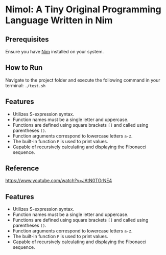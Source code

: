 # Nimol: A Tiny Original Programming Language Written in Nim

## Prerequisites

Ensure you have [Nim](https://nim-lang.org/) installed on your system.

## How to Run

Navigate to the project folder and execute the following command in your terminal:
```./test.sh``` 

## Features

- Utilizes S-expression syntax.
- Function names must be a single letter and uppercase.
- Functions are defined using square brackets `[]` and called using parentheses `()`.
- Function arguments correspond to lowercase letters `a-z`.
- The built-in function `P` is used to print values.
- Capable of recursively calculating and displaying the Fibonacci sequence.

## Reference

https://www.youtube.com/watch?v=JAtN0TGrNE4

## Features
- Utilizes S-expression syntax.
- Function names must be a single letter and uppercase.
- Functions are defined using square brackets `[]` and called using parentheses `()`.
- Function arguments correspond to lowercase letters `a-z`.
- The built-in function `P` is used to print values.
- Capable of recursively calculating and displaying the Fibonacci sequence.
